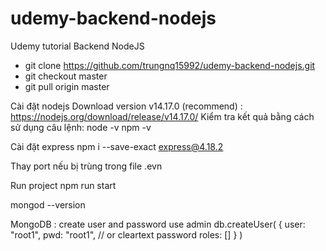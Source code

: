 # udemy-backend-nodejs

Udemy tutorial Backend NodeJS

- git clone https://github.com/trungnq15992/udemy-backend-nodejs.git
- git checkout master
- git pull origin master

Cài đặt nodejs
Download version v14.17.0 (recommend) : https://nodejs.org/download/release/v14.17.0/
Kiểm tra kết quả bằng cách sử dụng câu lệnh:
node -v
npm -v

Cài đặt express
npm i --save-exact express@4.18.2

Thay port nếu bị trùng trong file .evn

Run project
npm run start

mongod --version

MongoDB : create user and password
use admin
db.createUser(
{
user: "root1",
pwd: "root1", // or cleartext password
roles: []
}
)
